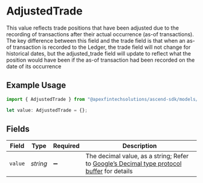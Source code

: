 # AdjustedTrade

This value reflects trade positions that have been adjusted due to the recording of transactions after their actual occurrence (as-of transactions). The key difference between this field and the trade field is that when an as-of transaction is recorded to the Ledger, the trade field will not change for historical dates, but the adjusted_trade field will update to reflect what the position would have been if the as-of transaction had been recorded on the date of its occurrence

## Example Usage

```typescript
import { AdjustedTrade } from "@apexfintechsolutions/ascend-sdk/models/components";

let value: AdjustedTrade = {};
```

## Fields

| Field                                                                                                                                                                                                              | Type                                                                                                                                                                                                               | Required                                                                                                                                                                                                           | Description                                                                                                                                                                                                        |
| ------------------------------------------------------------------------------------------------------------------------------------------------------------------------------------------------------------------ | ------------------------------------------------------------------------------------------------------------------------------------------------------------------------------------------------------------------ | ------------------------------------------------------------------------------------------------------------------------------------------------------------------------------------------------------------------ | ------------------------------------------------------------------------------------------------------------------------------------------------------------------------------------------------------------------ |
| `value`                                                                                                                                                                                                            | *string*                                                                                                                                                                                                           | :heavy_minus_sign:                                                                                                                                                                                                 | The decimal value, as a string; Refer to [Google’s Decimal type protocol buffer](https://github.com/googleapis/googleapis/blob/40203ca1880849480bbff7b8715491060bbccdf1/google/type/decimal.proto#L33) for details |